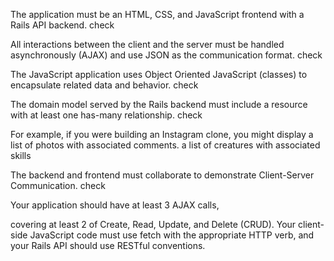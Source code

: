 
The application must be an HTML, CSS, and JavaScript frontend with a Rails API backend.
check

All interactions between the client and the server must be handled asynchronously (AJAX) and use JSON as the communication format.
check

The JavaScript application uses Object Oriented JavaScript (classes) to encapsulate related data and behavior.
check

The domain model served by the Rails backend must include a resource with at least one has-many relationship.
check

For example, if you were building an Instagram clone, you might display a list of photos with associated comments.
a list of creatures with associated skills

The backend and frontend must collaborate to demonstrate Client-Server Communication.
check

Your application should have at least 3 AJAX calls,

covering at least 2 of Create, Read, Update, and Delete (CRUD). Your client-side JavaScript code must use fetch with the appropriate HTTP verb, and your Rails API should use RESTful conventions.